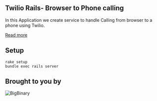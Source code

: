 Twilio Rails- Browser to Phone calling
--------------------------------------
In this Application we create service to handle Calling from browser to a phone using Twilio.

[Read more](http://blog.bigbinary.com/2014/09/29/twilio-rails-calling-from-browser-to-a-phone.html)
 
Setup
-----

```
rake setup
bundle exec rails server
```
Brought to you by
-----------------

![BigBinary](http://bigbinary.com/assets/common/logo.png)
